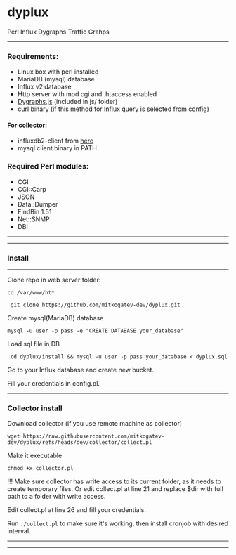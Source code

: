 # dyplux
Perl Influx Dygraphs Traffic Grahps

---

### Requirements:
- Linux box with perl installed
- MariaDB (mysql) database
- Influx v2 database
- Http server with mod cgi and .htaccess enabled
- [Dygraphs.js](https://dygraphs.com/) (included in js/ folder)
- curl binary (if this method for Influx query is selected from config)

#### For collector:
- influxdb2-client from [here](https://docs.influxdata.com/influxdb/v2/reference/cli/influx/?t=Linux#download-and-install-the-influx-cli) 
- mysql client binary in PATH

### Required Perl modules:

- CGI
- CGI::Carp
- JSON
- Data::Dumper 
- FindBin 1.51
- Net::SNMP
- DBI

---
---
### Install

---

Clone repo in web server folder:

```cd /var/www/ht*```

``` git clone https://github.com/mitkogatev-dev/dyplux.git```

Create mysql(MariaDB) database

``` mysql -u user -p pass -e "CREATE DATABASE your_database" ```

Load sql file in DB

``` cd dyplux/install && mysql -u user -p pass your_database < dyplux.sql```

Go to your Influx database and create new bucket.

Fill your credentials in config.pl.

---

### Collector install

Download collector (if you use remote machine as collector)

```wget https://raw.githubusercontent.com/mitkogatev-dev/dyplux/refs/heads/dev/collector/collect.pl ```

Make it executable

``` chmod +x collector.pl ```

!!! Make sure collector has write access to its current folder, as it needs to create temporary files. Or edit collect.pl at line 21 and replace $dir with full path to a folder with write access.

Edit collect.pl at line 26 and fill your credentials.

Run ```./collect.pl``` to make sure it's working, then install cronjob with desired interval.

---
---


